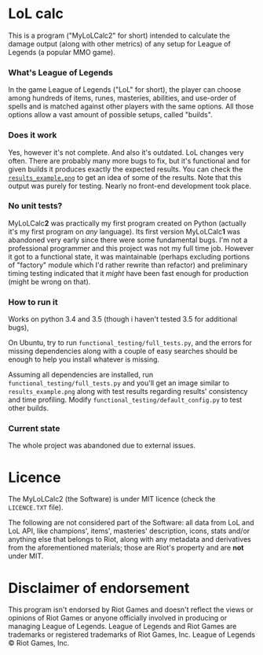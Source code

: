 # LoL calc
This is a program ("MyLoLCalc2" for short) intended to calculate the damage output (along with other metrics) of any setup for League of Legends (a popular MMO game). 

###  What's League of Legends 
In the game League of Legends ("LoL" for short), the player can choose among hundreds of items, runes, masteries, abilities, and use-order of spells and is matched against other players with the same options. All those options allow a vast amount of possible setups, called "builds". 

### Does it work 
Yes, however it's not complete. And also it's outdated. LoL changes very often. There are probably many more bugs to fix, but it's functional and for given builds it produces exactly the expected results. 
You can check the [`results_example.png`](https://bitbucket.org/fermiparadox/lol-calc/src/398514c96458/results_example.png?at=master) to get an idea of some of the results. Note that this output was purely for testing. Nearly no front-end development took place.


### No unit tests?
MyLoLCalc**2** was practically my first program created on Python (actually it's my first program on *any* language). Its first version MyLoLCalc**1** was abandoned very early since there were some fundamental bugs. 
I'm not a professional programmer and this project was not my full time job. However it got to a functional state, it was maintainable (perhaps excluding portions of "factory" module which I'd rather rewrite than refactor) and preliminary timing testing indicated that it _might_ have been fast enough for production (might be wrong on that). 


### How to run it
Works on python 3.4 and 3.5 (though i haven't tested 3.5 for additional bugs), 

On Ubuntu, try to run `functional_testing/full_tests.py`, and the errors for missing dependencies along with a couple of easy searches should be enough to help you install whatever is missing.

Assuming all dependencies are installed, run  `functional_testing/full_tests.py` and you'll get an image similar to `results_example.png` along with test results regarding results' consistency and time profiling. Modify `functional_testing/default_config.py` to test other builds.


### Current state
The whole project was abandoned due to external issues. 


# Licence 
The MyLoLCalc2 (the Software) is under MIT licence (check the `LICENCE.TXT` file).

The following are not considered part of the Software:
all data from LoL and LoL API, like champions', items', masteries' description,
icons, stats and/or anything else that belongs to Riot,
along with any metadata and derivatives from the aforementioned materials;
those are Riot's property and are **not** under MIT.



# Disclaimer of endorsement

This program isn't endorsed by Riot Games and doesn't reflect the views or opinions of Riot Games or anyone officially involved in producing or managing League of Legends. League of Legends and Riot Games are trademarks or registered trademarks of Riot Games, Inc. League of Legends © Riot Games, Inc.